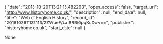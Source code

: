 {
  "date": "2018-10-29T13:21:13.482293", 
  "open_access": false, 
  "target_url": "http://www.historyhome.co.uk/", 
  "description": null, 
  "end_date": null, 
  "title": "Web of English History", 
  "record_id": "20181029T132113/2ZWueF/txnBRBi6pqKcDow==", 
  "publisher": "historyhome.co.uk", 
  "start_date": null
}

None